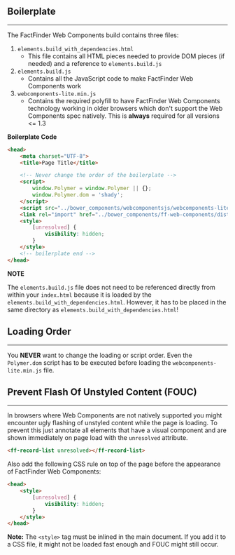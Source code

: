 ## Boilerplate

---

The FactFinder Web Components build contains three files:
1. `elements.build_with_dependencies.html` 
    * This file contains all HTML pieces needed to provide DOM pieces (if needed) and a reference to `elements.build.js`
2. `elements.build.js`
    * Contains all the JavaScript code to make FactFinder Web Components work
3. `webcomponents-lite.min.js`
    * Contains the required polyfill to have FactFinder Web Components technology working in older browsers which don't support the Web Components spec natively. This is **always** required for all versions <= 1.3 


**Boilerplate Code**
```html
<head>
    <meta charset="UTF-8">
    <title>Page Title</title>

    <!-- Never change the order of the boilerplate -->
    <script>
        window.Polymer = window.Polymer || {};
        window.Polymer.dom = 'shady';
    </script>
    <script src="../bower_components/webcomponentsjs/webcomponents-lite.min.js"></script>
    <link rel="import" href="../bower_components/ff-web-components/dist/elements.build_with_dependencies.html">
    <style>
        [unresolved] {
            visibility: hidden;
        }        
    </style>
    <!-- boilerplate end -->
</head>
```
**NOTE**

The `elements.build.js` file does not need to be referenced directly from within your `index.html` because it is loaded by the `elements.build_with_dependencies.html`. However, it has to be placed in the same directory as `elements.build_with_dependencies.html`!

## Loading Order

---

You **NEVER** want to change the loading or script order. Even the `Polymer.dom` script has to be executed before loading the `webcomponents-lite.min.js` file.

## Prevent Flash Of Unstyled Content (FOUC)

---

In browsers where Web Components are not natively supported you might encounter ugly flashing of unstyled content while the page is loading. To prevent this just annotate all elements that have a visual component and are shown immediately on page load with the `unresolved` attribute.
```html
<ff-record-list unresolved></ff-record-list>
```
Also add the following CSS rule on top of the page before the appearance of FactFinder Web Components:

```html
<head>
    <style>
        [unresolved] {
            visibility: hidden;
        }
    </style>
</head>
```

**Note:** The `<style>` tag must be inlined in the main document. If you add it to a CSS file, it might not be loaded fast enough and FOUC might still occur.
